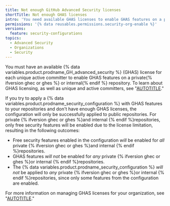 ```yaml
---
title: Not enough GitHub Advanced Security licenses
shortTitle: Not enough GHAS licenses
intro: 'You need available GHAS licenses to enable GHAS features on a private{% ifversion ghec or ghes %} or internal{% endif %} repository.'
permissions: '{% data reusables.permissions.security-org-enable %}'
versions:
  feature: security-configurations
topics:
  - Advanced Security
  - Organizations
  - Security
---
```


You must have an available {% data variables.product.prodname_GH_advanced_security %} (GHAS) license for each unique active committer to enable GHAS features on a private{% ifversion ghec or ghes %} or internal{% endif %} repository. To learn about GHAS licensing, as well as unique and active committers, see "[AUTOTITLE](/billing/managing-billing-for-your-products/managing-billing-for-github-advanced-security/about-billing-for-github-advanced-security)."

If you try to apply a {% data variables.product.prodname_security_configuration %} with GHAS features to your repositories and don't have enough GHAS licenses, the configuration will only be successfully applied to public repositories. For private {% ifversion ghec or ghes %}and internal {% endif %}repositories, only free security features will be enabled due to the license limitation, resulting in the following outcomes:

  * Free security features enabled in the configuration _will_ be enabled for _all_ private {% ifversion ghec or ghes %}and internal {% endif %}repositories.
  * GHAS features _will not_ be enabled for _any_ private {% ifversion ghec or ghes %}or internal {% endif %}repositories.
  * The {% data variables.product.prodname_security_configuration %} _will not_ be applied to _any_ private {% ifversion ghec or ghes %}or internal {% endif %}repositories, since only some features from the configuration are enabled.

For more information on managing GHAS licenses for your organization, see "[AUTOTITLE](/code-security/securing-your-organization/managing-the-security-of-your-organization/managing-your-github-advanced-security-license-usage)."
